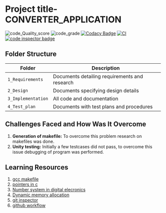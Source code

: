 
# Project title-CONVERTER_APPLICATION
![code_Quality_score](https://api.codiga.io/project/32441/score/svg)
![code_grade](https://api.codiga.io/project/32441/status/svg)
[![Codacy Badge](https://app.codacy.com/project/badge/Grade/f3cebf912c834b12a8368d578948851a)](https://www.codacy.com/gh/DINESHKUMARJEBASTINTR/M1_CONVERTER_APPLICATION/dashboard?utm_source=github.com&amp;utm_medium=referral&amp;utm_content=DINESHKUMARJEBASTINTR/M1_CONVERTER_APPLICATION;utm_campaign=Badge_Grade)
[![CI](https://github.com/DINESHKUMARJEBASTINTR/M1_CONVERTER_APPLICATION/actions/workflows/main.yml/badge.svg)](https://github.com/DINESHKUMARJEBASTINTR/M1_CONVERTER_APPLICATION/actions/workflows/main.yml)
<a href="https://frontend.code-inspector.com/public/user/github/DINESHKUMARJEBASTINTR">
 <img src="https://code-inspector.com/public/badge/user/github/DINESHKUMARJEBASTINTR?style=light" alt="code inspector badge" />
</a>
## Folder Structure
Folder             | Description
-------------------| -----------------------------------------
`1_Requirements`   | Documents detailing requirements and research
`2_Design`         | Documents specifying design details
`3_Implementation` | All code and documentation
`4_Test_plan`      | Documents with test plans and procedures
## Challenges Faced and How Was It Overcome
1. **Generation of makefile:** To overcome this problem research on makefiles was done.
2. **Unity testing:** Initially a few testcases did not pass, to overcome this issue debugging of program was performed.
## Learning Resources
1. [gcc makefile](https://www3.ntu.edu.sg/home/ehchua/programming/cpp/gcc_make.html#zz-2.1)
2. [pointers in c](https://www.freecodecamp.org/news/pointers-in-c-are-not-as-difficult-as-you-think/)
3. [Number system in digital elecronics](https://learnabout-electronics.org/Digital/dig11.php)
4. [Dynamic memory allocation](https://www.programiz.com/c-programming/c-dynamic-memory-allocation)
5. [git inspector](https://github.com/ejwa/gitinspector.git)
6. [github workflow](https://docs.github.com/en/actions/learn-github-action)
